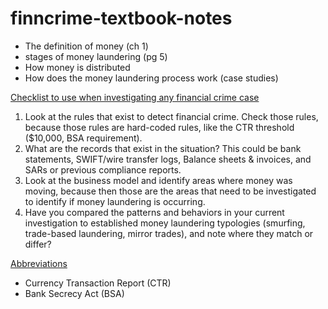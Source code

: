 # finncrime-textbook-notes

* The definition of money (ch 1)
* stages of money laundering (pg 5)
* How money is distributed
* How does the money laundering process work (case studies)

<ins> Checklist to use when investigating any financial crime case </ins>

1. Look at the rules that exist to detect financial crime. Check those rules, because those rules are hard-coded rules, like the CTR threshold ($10,000, BSA requirement).
2. What are the records that exist in the situation? This could be bank statements, SWIFT/wire transfer logs, Balance sheets & invoices, and SARs or previous compliance reports.
3. Look at the business model and identify areas where money was moving, because then those are the areas that need to be investigated to identify if money laundering is occurring.
4. Have you compared the patterns and behaviors in your current investigation to established money laundering typologies (smurfing, trade-based laundering, mirror trades), and note where they match or differ?

<ins> Abbreviations </ins> 
* Currency Transaction Report (CTR)
* Bank Secrecy Act (BSA)
